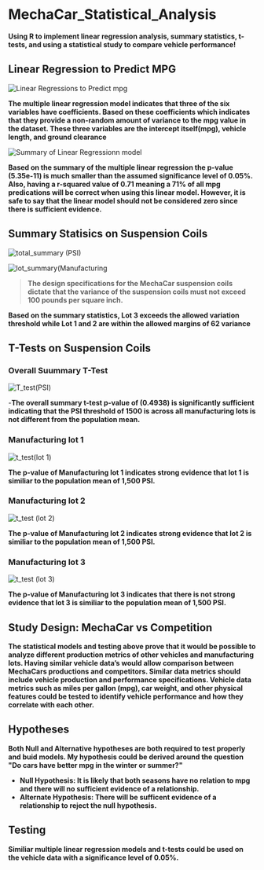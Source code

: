 # MechaCar_Statistical_Analysis
**Using R to implement linear regression analysis, summary statistics, t-tests, and using a statistical study to compare vehicle performance!** 

## **Linear Regression to Predict MPG**
![Linear Regressions to Predict mpg](https://user-images.githubusercontent.com/91576834/153338219-094fb5f9-0992-46f0-8d7e-33edb7ee414d.png)


**The multiple linear regression model indicates that three of the six variables have coefficients. Based on these coefficients which indicates that they provide a non-random amount of variance to the mpg value in the dataset. These three variables are the intercept itself(mpg), vehicle length, and ground clearance**

![Summary of Linear Regressionn model](https://user-images.githubusercontent.com/91576834/153338243-741bdf0e-0199-425e-91c5-ef15cfb3eb4f.png)


**Based on the summary of the multiple linear regression the p-value (5.35e-11) is much smaller than the assumed significance level of 0.05%. Also, having a r-squared value of 0.71 meaning a 71% of all mpg predications will be correct when using this linear model. However, it is safe to say that the linear model should not be considered zero since there is sufficient evidence.**

## **Summary Statisics on Suspension Coils** 
![total_summary (PSI) ](https://user-images.githubusercontent.com/91576834/153339815-d5fb6d08-da98-46a8-a0ac-fd6b62f4da40.png)

![lot_summary(Manufacturing ](https://user-images.githubusercontent.com/91576834/153339838-a86b3743-74e8-4412-b099-82cb9eb0bcf4.png)

>**The design specifications for the MechaCar suspension coils dictate that the variance of the suspension coils must not exceed 100 pounds per square inch.**

**Based on the summary statistics, Lot 3 exceeds the allowed variation threshold while Lot 1 and 2 are within the allowed margins of 62 variance**

## T-Tests on Suspension Coils

### **Overall Suummary T-Test**

![T_test(PSI) ](https://user-images.githubusercontent.com/91576834/153687192-638f2a12-c88d-4081-b7aa-3fae00ea47ff.png)

-**The overall summary t-test p-value of (0.4938) is significantly sufficient indicating that the PSI threshold of 1500 is across all manufacturing lots is not different from the population mean.** 

### Manufacturing lot 1

![t_test(lot 1) ](https://user-images.githubusercontent.com/91576834/153687577-a8e15c9f-1483-4260-9080-36603f4ce928.png)

**The p-value of Manufacturing lot 1 indicates strong evidence that lot 1 is similiar to the population mean of 1,500 PSI.**

### Manufacturing lot 2 

![t_test (lot 2)](https://user-images.githubusercontent.com/91576834/153688123-1a29decb-ca25-41c7-a655-9a9a9df1efe5.png)

**The p-value of Manufacturing lot 2 indicates strong evidence that lot 2 is similiar to the population mean of 1,500 PSI.**

### Manufacturing lot 3 

![t_test (lot 3)](https://user-images.githubusercontent.com/91576834/153688240-dd29f118-2522-4595-b347-4696b6d79e88.png)


**The p-value of Manufacturing lot 3 indicates that there is not strong evidence that lot 3 is similiar to the population mean of 1,500 PSI.**


## Study Design: MechaCar vs Competition 

**The statistical models and testing above prove that it would be possible to analyze different production metrics of other vehicles and manufacturing lots. Having similar vehicle data’s would allow comparison between MechaCars productions and competitors. Similar data metrics should include vehicle production and performance specifications. Vehicle data metrics such as miles per gallon (mpg), car weight, and other physical features could be tested to identify vehicle performance and how they correlate with each other.**

## **Hypotheses**

**Both Null and Alternative hypotheses are both required to test properly and buid models. My hypothesis could be derived around the question "Do cars have better mpg in the winter or summer?"** 

 * **Null Hypothesis: It is likely that both seasons have no relation to mpg and there will no sufficient evidence of a relationship.**
 * **Alternate Hypothesis: There will be sufficent evidence of a relationship to reject the null hypothesis.**

## **Testing**

**Similiar multiple linear regression models and t-tests could be used on the vehicle data with a significance level of 0.05%.**

 



